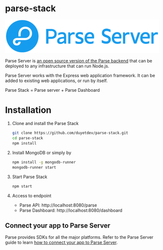# parse-stack

![](https://github.com/ParsePlatform/parse-server/raw/master/.github/parse-server-logo.png?raw=true)

Parse Server is [an open source version of the Parse backend](http://blog.parse.com/announcements/introducing-parse-server-and-the-database-migration-tool/) that can be deployed to any infrastructure that can run Node.js.

Parse Server works with the Express web application framework. It can be added to existing web applications, or run by itself.

Parse Stack = Parse server + Parse Dashboard

# Installation 

1. Clone and install the Parse Stack 

	```sh
	git clone https://github.com/duyetdev/parse-stack.git
	cd parse-stack
	npm install
	```

2. Install MongoDB or simply by

	```sh
	npm install -g mongodb-runner
	mongodb-runner start
	```

3. Start Parse Stack 

	```sh
	npm start
	```

4. Access to endpoint 
	* Parse API: http://localhost:8080/parse
	* Parse Dashboard: http://localhost:8080/dashboard

## Connect your app to Parse Server

Parse provides SDKs for all the major platforms. Refer to the Parse Server guide to learn [how to connect your app to Parse Server](https://github.com/ParsePlatform/parse-server/wiki/Parse-Server-Guide#using-parse-sdks-with-parse-server).